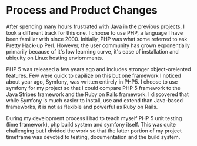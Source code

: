 # Process and Product Changes #

After spending many hours frustrated with Java in the previous projects, I took a different track for this one. I choose to use PHP, a language I have been familiar with since 2000. Initially, PHP was what some referred to ask Pretty Hack-up Perl. However, the user community has grown exponentially primarily because of it's low learning curve, it's ease of installation and ubiquity on Linux hosting enviornments.

PHP 5 was released a few years ago and includes stronger object-oreiented features. Few were quick to capilize on this but one framework I noticed about year ago, Symfony,  was written entirely in PHP5. I choose to use symfony for my project so that I could compare PHP 5 framework to the Java Stripes framework and the Ruby on Rails framework. I discovered that while Symfony is much easier to install, use and extend than Java-based frameworks, it is not as flexible and powerful as Ruby on Rails.

During my development process I had to teach myself PHP 5 unit testing (lime framework), php build system and symfony itself. This was quite challenging but I divided the work so that the latter portion of my project timeframe was devoted to testing, documentation and the build system.
